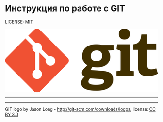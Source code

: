 # Инструкция по работе с GIT

LICENSE: [MIT](./license.md)

![git-logo](./assets/1280px-Git-logo.svg.png)

---
---

GIT logo by Jason Long - http://git-scm.com/downloads/logos, license: [CC BY 3.0](https://creativecommons.org/licenses/by/3.0/)
